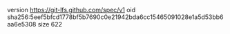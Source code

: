 version https://git-lfs.github.com/spec/v1
oid sha256:5eef5bfcd1778bf5b7690c0e21942bda6cc15465091028e1a5d53bb6aa6e5308
size 622
